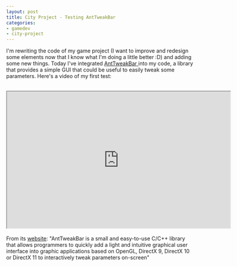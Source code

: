 ```yaml
---
layout: post
title: City Project - Testing AntTweakBar
categories:
- gamedev
- city-project
---
```


I'm rewriting the code of my game project (I want to improve and redesign some elements now that I know what I'm doing a little better :D) and adding some new things. Today I've integrated <a href="http://www.antisphere.com/Wiki/tools:anttweakbar">AntTweakBar </a>into my code, a library that provides a simple GUI that could be useful to easily tweak some parameters. Here's a video of my first test:<br /><br /><div style="text-align: center;"><iframe height="367" src="http://www.youtube.com/embed/tB4GmkfN7Ao" width="600"></iframe></div><br />From its <a href="http://www.antisphere.com/Wiki/tools:anttweakbar">website</a>: "AntTweakBar is a small and easy-to-use C/C++ library that allows programmers to quickly add a light and intuitive graphical user interface into graphic applications based on OpenGL, DirectX 9, DirectX 10 or DirectX 11 to interactively tweak parameters on-screen"